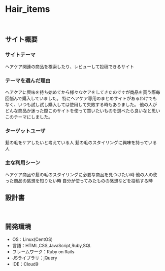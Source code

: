 # Hair_items
​
## サイト概要
### サイトテーマ
ヘアケア関連の商品を検索したり、レビューして投稿できるサイト
​
### テーマを選んだ理由
ヘアケアに興味を持ち始めてから様々なケアをしてきたのですが商品を買う際毎回悩んで購入していました。
特にヘアケア専用のまとめサイトがあるわけでもなく、いつも試し試し購入しては使用して失敗する時もありました。
他の人がどんな商品か迷った際このサイトを使って買いたいものを選べたら良いなと思いこのテーマにしました。
### ターゲットユーザ
髪の毛をケアしたいと考えている人
髪の毛のスタイリングに興味を持っている人
​
### 主な利用シーン
ヘアケア商品や髪の毛のスタイリングに必要な商品を見つけたい時
他の人の使った商品の感想を知りたい時
自分が使ってみたものの感想などを投稿する時
​
## 設計書
<!--テーマを設定・提出する時点では不要です-->
​
## 開発環境
- OS：Linux(CentOS)
- 言語：HTML,CSS,JavaScript,Ruby,SQL
- フレームワーク：Ruby on Rails
- JSライブラリ：jQuery
- IDE：Cloud9

